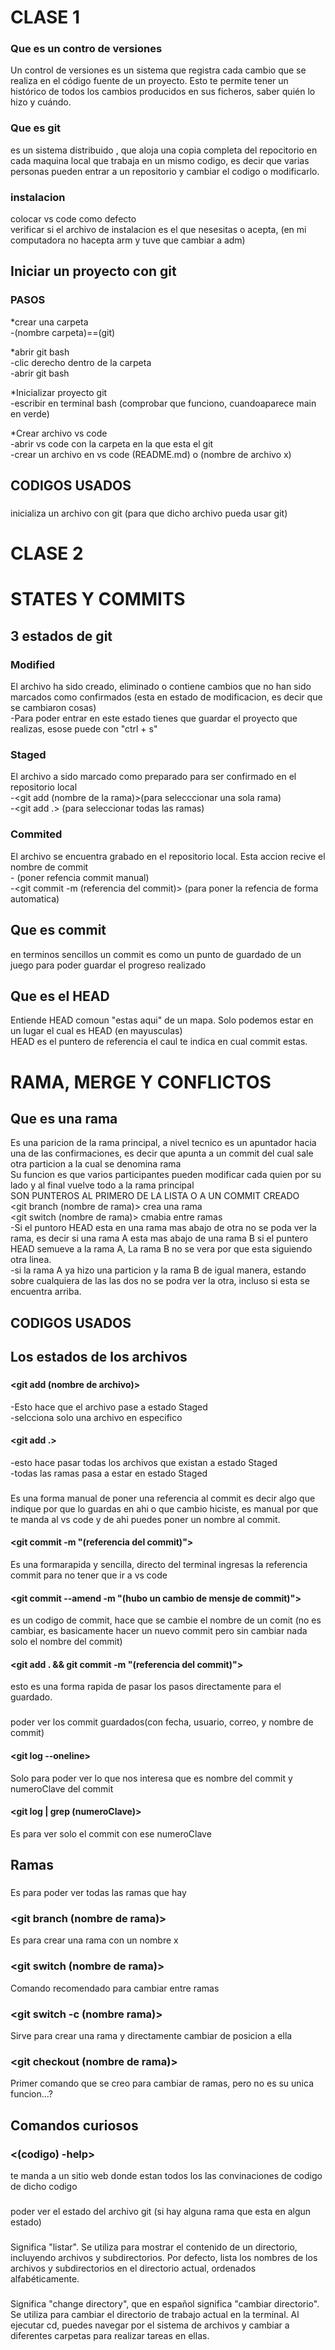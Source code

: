 # CLASE 1
### Que es un contro de versiones
Un control de versiones es un sistema que registra cada
cambio que se realiza en el código fuente de un proyecto. Esto
te permite tener un histórico de todos los cambios producidos
en sus ficheros, saber quién lo hizo y cuándo.

### Que es git
es un sistema distribuido , que aloja una copia completa del repocitorio en cada maquina local que trabaja en un mismo codigo, es decir que varias personas pueden entrar a un repositorio y cambiar el codigo o modificarlo.

### instalacion
colocar vs code como defecto\
verificar si el archivo de instalacion es el que nesesitas o acepta, (en mi computadora no hacepta arm y tuve que cambiar a adm)

## Iniciar un proyecto con git
### PASOS
*crear una carpeta\
-(nombre carpeta)==(git)

*abrir git bash\
-clic derecho dentro de la carpeta\
-abrir git bash

*Inicializar proyecto git\
-escribir <git init> en terminal bash (comprobar que funciono, cuandoaparece main en verde)

*Crear archivo vs code\
-abrir vs code con la carpeta en la que esta el git\
-crear un archivo en vs code (README.md) o (nombre de archivo x)

## CODIGOS USADOS
### <git init>
inicializa un archivo con git (para que dicho archivo pueda usar git)

# CLASE 2
# STATES Y COMMITS

## 3 estados de git

### Modified
El archivo ha sido creado, eliminado o contiene cambios que no han sido marcados como confirmados (esta en estado de modificacion, es decir que se cambiaron cosas)\
-Para poder entrar en este estado tienes que guardar el proyecto que realizas, esose puede con "ctrl + s" 

### Staged
El archivo a sido marcado como preparado para ser confirmado en el repositorio local\
-<git add (nombre de la rama)>(para selecccionar una sola rama)\
-<git add .> (para seleccionar todas las ramas)

### Commited
El archivo se encuentra grabado en el repositorio local. Esta accion recive el nombre de commit\
-<git commit> (poner refencia commit manual)\
-<git commit -m (referencia del commit)> (para poner la refencia de forma automatica)

## Que es commit
en terminos sencillos un commit es como un punto de guardado de un juego para poder guardar  el progreso realizado

## Que es el HEAD
Entiende HEAD comoun "estas aqui" de un mapa. Solo podemos estar en un lugar el cual es HEAD (en mayusculas)\
HEAD es el puntero de referencia el caul te indica en cual commit estas.

# RAMA, MERGE Y CONFLICTOS
## Que es una rama
Es una paricion de la rama principal, a nivel tecnico es un apuntador hacia una de las confirmaciones, es decir que apunta a un commit del cual sale  otra particion a la cual se denomina rama\
Su funcion es que varios participantes pueden modificar cada quien por su lado y al final vuelve todo a la rama principal\
SON PUNTEROS AL PRIMERO DE LA LISTA O A UN COMMIT CREADO\
<git branch (nombre de rama)> crea una rama\
<git switch (nombre de rama)> cmabia entre ramas\
-Si el puntoro HEAD esta en una rama mas abajo de otra no se poda ver la rama, es decir si una rama A esta mas abajo de una rama B si el puntero HEAD semueve a la rama A, La rama B no se vera por que esta siguiendo otra linea.\
-si la rama A ya hizo una particion y la rama B de igual manera, estando sobre cualquiera de las las dos no se podra ver la otra, incluso si esta se encuentra arriba.


## CODIGOS USADOS

## Los estados de los archivos

### <git add>
#### <git add (nombre de archivo)>
-Esto hace que  el archivo pase a estado Staged\
-selcciona solo una archivo en especifico

#### <git add .>
-esto hace pasar todas los archivos que existan a estado Staged\
-todas las ramas pasa a estar en estado Staged

### <git commit>
#### <git commit>
Es una forma  manual de poner una referencia al commit es decir algo que indique por que lo guardas en ahi o que cambio hiciste, es manual por que te manda al vs code y de ahi puedes poner un nombre al commit.

#### <git commit -m "(referencia del commit)">
Es una formarapida y sencilla, directo del terminal ingresas la referencia commit para no tener que ir a vs code

#### <git commit --amend -m "(hubo un cambio de mensje de commit)">
es un codigo de commit, hace que se cambie el nombre de un comit (no es cambiar, es basicamente hacer un nuevo commit pero sin cambiar nada solo el nombre del commit)

#### <git add . && git commit -m "(referencia del commit)">
esto es una forma rapida de pasar los pasos directamente para el guardado.

### <git log>
#### <git log>
poder ver los commit guardados(con fecha, usuario, correo, y nombre de commit)

#### <git log --oneline>
Solo para poder ver lo que nos interesa que es nombre del commit y numeroClave del commit

#### <git log | grep (numeroClave)>
Es para ver solo el commit con ese numeroClave

## Ramas

### <git branch>
Es para poder ver todas las ramas que hay

### <git branch (nombre de rama)>
Es para crear una rama con un nombre x

### <git switch (nombre de rama)>
Comando recomendado para cambiar entre ramas

### <git switch -c (nombre rama)>
Sirve para crear una rama y directamente cambiar de posicion a ella 

### <git checkout (nombre de rama)>
Primer comando que se creo para cambiar de ramas, pero no es su unica funcion...?

## Comandos curiosos

### <(codigo) -help>
te manda a un sitio web donde estan todos los las convinaciones de codigo de dicho codigo

### <git status>
poder ver el estado del archivo git (si hay alguna rama que esta en algun estado)

### <ls>
Significa "listar". Se utiliza para mostrar el contenido de un directorio, incluyendo archivos y subdirectorios. Por defecto, lista los nombres de los archivos y subdirectorios en el directorio actual, ordenados alfabéticamente. 

### <cd>
Significa "change directory", que en español significa "cambiar directorio". Se utiliza para cambiar el directorio de trabajo actual en la terminal. Al ejecutar cd, puedes navegar por el sistema de archivos y cambiar a diferentes carpetas para realizar tareas en ellas.